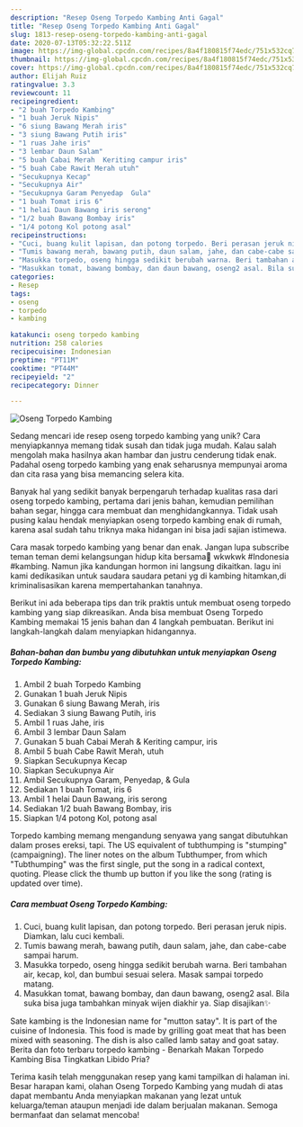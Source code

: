 ```yaml
---
description: "Resep Oseng Torpedo Kambing Anti Gagal"
title: "Resep Oseng Torpedo Kambing Anti Gagal"
slug: 1813-resep-oseng-torpedo-kambing-anti-gagal
date: 2020-07-13T05:32:22.511Z
image: https://img-global.cpcdn.com/recipes/8a4f180815f74edc/751x532cq70/oseng-torpedo-kambing-foto-resep-utama.jpg
thumbnail: https://img-global.cpcdn.com/recipes/8a4f180815f74edc/751x532cq70/oseng-torpedo-kambing-foto-resep-utama.jpg
cover: https://img-global.cpcdn.com/recipes/8a4f180815f74edc/751x532cq70/oseng-torpedo-kambing-foto-resep-utama.jpg
author: Elijah Ruiz
ratingvalue: 3.3
reviewcount: 11
recipeingredient:
- "2 buah Torpedo Kambing"
- "1 buah Jeruk Nipis"
- "6 siung Bawang Merah iris"
- "3 siung Bawang Putih iris"
- "1 ruas Jahe iris"
- "3 lembar Daun Salam"
- "5 buah Cabai Merah  Keriting campur iris"
- "5 buah Cabe Rawit Merah utuh"
- "Secukupnya Kecap"
- "Secukupnya Air"
- "Secukupnya Garam Penyedap  Gula"
- "1 buah Tomat iris 6"
- "1 helai Daun Bawang iris serong"
- "1/2 buah Bawang Bombay iris"
- "1/4 potong Kol potong asal"
recipeinstructions:
- "Cuci, buang kulit lapisan, dan potong torpedo. Beri perasan jeruk nipis. Diamkan, lalu cuci kembali."
- "Tumis bawang merah, bawang putih, daun salam, jahe, dan cabe-cabe sampai harum."
- "Masukka torpedo, oseng hingga sedikit berubah warna. Beri tambahan air, kecap, kol, dan bumbui sesuai selera. Masak sampai torpedo matang."
- "Masukkan tomat, bawang bombay, dan daun bawang, oseng2 asal. Bila suka bisa juga tambahkan minyak wijen diakhir ya. Siap disajikan✨"
categories:
- Resep
tags:
- oseng
- torpedo
- kambing

katakunci: oseng torpedo kambing 
nutrition: 258 calories
recipecuisine: Indonesian
preptime: "PT11M"
cooktime: "PT44M"
recipeyield: "2"
recipecategory: Dinner

---
```



![Oseng Torpedo Kambing](https://img-global.cpcdn.com/recipes/8a4f180815f74edc/751x532cq70/oseng-torpedo-kambing-foto-resep-utama.jpg)

Sedang mencari ide resep oseng torpedo kambing yang unik? Cara menyiapkannya memang tidak susah dan tidak juga mudah. Kalau salah mengolah maka hasilnya akan hambar dan justru cenderung tidak enak. Padahal oseng torpedo kambing yang enak seharusnya mempunyai aroma dan cita rasa yang bisa memancing selera kita.

Banyak hal yang sedikit banyak berpengaruh terhadap kualitas rasa dari oseng torpedo kambing, pertama dari jenis bahan, kemudian pemilihan bahan segar, hingga cara membuat dan menghidangkannya. Tidak usah pusing kalau hendak menyiapkan oseng torpedo kambing enak di rumah, karena asal sudah tahu triknya maka hidangan ini bisa jadi sajian istimewa.

Cara masak torpedo kambing yang benar dan enak. Jangan lupa subscribe teman teman demi kelangsungan hidup kita bersama🤣 wkwkwk #Indonesia #kambing. Namun jika kandungan hormon ini langsung dikaitkan. lagu ini kami dedikasikan untuk saudara saudara petani yg di kambing hitamkan,di kriminalisasikan karena mempertahankan tanahnya.


Berikut ini ada beberapa tips dan trik praktis untuk membuat oseng torpedo kambing yang siap dikreasikan. Anda bisa membuat Oseng Torpedo Kambing memakai 15 jenis bahan dan 4 langkah pembuatan. Berikut ini langkah-langkah dalam menyiapkan hidangannya.

<!--inarticleads1-->

##### Bahan-bahan dan bumbu yang dibutuhkan untuk menyiapkan Oseng Torpedo Kambing:

1. Ambil 2 buah Torpedo Kambing
1. Gunakan 1 buah Jeruk Nipis
1. Gunakan 6 siung Bawang Merah, iris
1. Sediakan 3 siung Bawang Putih, iris
1. Ambil 1 ruas Jahe, iris
1. Ambil 3 lembar Daun Salam
1. Gunakan 5 buah Cabai Merah &amp; Keriting campur, iris
1. Ambil 5 buah Cabe Rawit Merah, utuh
1. Siapkan Secukupnya Kecap
1. Siapkan Secukupnya Air
1. Ambil Secukupnya Garam, Penyedap, &amp; Gula
1. Sediakan 1 buah Tomat, iris 6
1. Ambil 1 helai Daun Bawang, iris serong
1. Sediakan 1/2 buah Bawang Bombay, iris
1. Siapkan 1/4 potong Kol, potong asal


Torpedo kambing memang mengandung senyawa yang sangat dibutuhkan dalam proses ereksi, tapi. The US equivalent of tubthumping is &#34;stumping&#34; (campaigning). The liner notes on the album Tubthumper, from which &#34;Tubthumping&#34; was the first single, put the song in a radical context, quoting. Please click the thumb up button if you like the song (rating is updated over time). 

<!--inarticleads2-->

##### Cara membuat Oseng Torpedo Kambing:

1. Cuci, buang kulit lapisan, dan potong torpedo. Beri perasan jeruk nipis. Diamkan, lalu cuci kembali.
1. Tumis bawang merah, bawang putih, daun salam, jahe, dan cabe-cabe sampai harum.
1. Masukka torpedo, oseng hingga sedikit berubah warna. Beri tambahan air, kecap, kol, dan bumbui sesuai selera. Masak sampai torpedo matang.
1. Masukkan tomat, bawang bombay, dan daun bawang, oseng2 asal. Bila suka bisa juga tambahkan minyak wijen diakhir ya. Siap disajikan✨


Sate kambing is the Indonesian name for &#34;mutton satay&#34;. It is part of the cuisine of Indonesia. This food is made by grilling goat meat that has been mixed with seasoning. The dish is also called lamb satay and goat satay. Berita dan foto terbaru torpedo kambing - Benarkah Makan Torpedo Kambing Bisa Tingkatkan Libido Pria? 

Terima kasih telah menggunakan resep yang kami tampilkan di halaman ini. Besar harapan kami, olahan Oseng Torpedo Kambing yang mudah di atas dapat membantu Anda menyiapkan makanan yang lezat untuk keluarga/teman ataupun menjadi ide dalam berjualan makanan. Semoga bermanfaat dan selamat mencoba!
